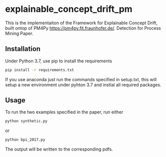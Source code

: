 # explainable_concept_drift_pm
This is the implementaiton of the Framework for Explainable Concept Drift, built ontop of PM4Py https://pm4py.fit.fraunhofer.de/.
Detection for Process Mining Paper.
## Installation
Under Python 3.7, use pip to install the requirements
```bash
pip install -r requirements.txt
```
If you use anaconda just run the commands specified in setup.txt, this will setup a new environment under pyhton 3.7 and instlal all required packages.

## Usage
To run the two examples specified in the paper, run either
```bash
python synthetic.py
```
or 
```bash
python bpi_2017.py
```
The output will be written to the corresponding pdfs.

